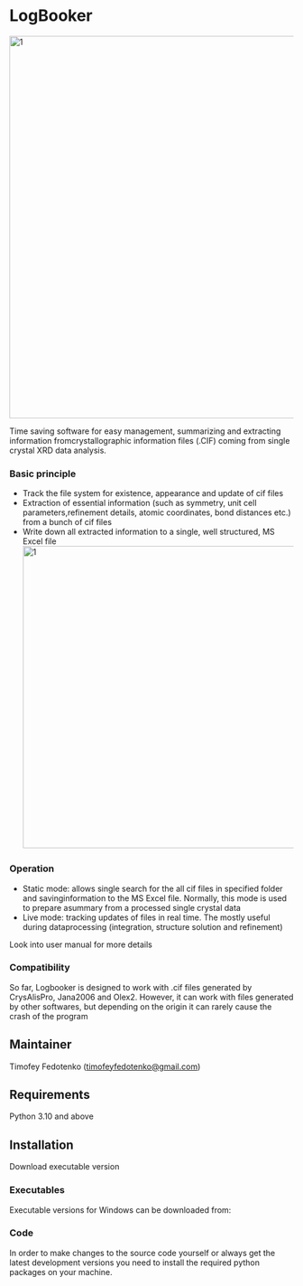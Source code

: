 LogBooker
======
<img width="677" alt="1" src="https://github.com/OldFedot/LogBooker/assets/149039437/34b82845-ac7e-44ba-b8f4-d3f0adb00975">

Time saving software for easy management, summarizing and extracting information fromcrystallographic information files (.CIF) coming from single crystal XRD data analysis.
### Basic principle
- Track the file system for existence, appearance and update of cif files
- Extraction of essential information (such as symmetry, unit cell parameters,refinement details, atomic coordinates, bond distances etc.) from a bunch of cif files
- Write down all extracted information to a single, well structured, MS Excel file
  <img width="535" alt="1" src="https://github.com/OldFedot/LogBooker/assets/149039437/63aa085a-9aa8-4067-b1eb-ac018a4da2ac">

### Operation
- Static mode: allows single search for the all cif files in specified folder and savinginformation to the MS Excel file. Normally, this mode is used to prepare asummary from a processed single crystal data 
- Live mode: tracking updates of files in real time. The mostly useful during dataprocessing (integration, structure solution and refinement)

Look into user manual for more details

### Compatibility
So far, Logbooker is designed to work with .cif files generated by CrysAlisPro, Jana2006 and Olex2. However, it can work with files generated by other softwares, but depending on the origin it can rarely cause the crash of the program 

Maintainer
----------
Timofey Fedotenko (timofeyfedotenko@gmail.com)


Requirements
----------
Python 3.10 and above

Installation
------------
Download executable version

### Executables
Executable versions for Windows can be downloaded from:


### Code
In order to make changes to the source code yourself or always get the latest development versions you need to install
the required python packages on your machine.
